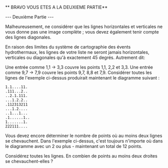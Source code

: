 ** BRAVO VOUS ETES A LA DEUXIEME PARTIE**


--- Deuxième Partie ---

Malheureusement, ne considérer que les lignes horizontales et verticales ne vous donne pas une image complète ; vous devez également tenir compte des lignes diagonales.

En raison des limites du système de cartographie des évents hydrothermaux, les lignes de votre liste ne seront jamais horizontales, verticales ou diagonales qu'à exactement 45 degrés. Autrement dit:

Une entrée comme 1,1 -> 3,3 couvre les points 1,1, 2,2 et 3,3.
Une entrée comme 9,7 -> 7,9 couvre les points 9,7, 8,8 et 7,9.
Considérer toutes les lignes de l'exemple ci-dessus produirait maintenant le diagramme suivant :

    1.1....11.
    .111...2..
    ..2.1.111.
    ...1.2.2..
    .112313211
    ...1.2....
    ..1...1...
    .1......1..
    1.......1.
    222111....

Vous devez encore déterminer le nombre de points où au moins deux lignes se chevauchent. Dans l'exemple ci-dessus, c'est toujours n'importe où dans le diagramme avec un 2 ou plus - maintenant un total de 12 points.

Considérez toutes les lignes. En combien de points au moins deux droites se chevauchent-elles ?